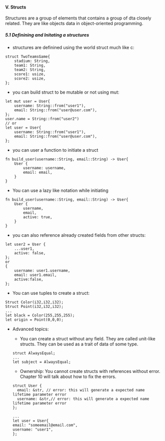 #### V. Structs

Structures are a group of elements that contains a group of dta closely related. They are like objects data in object-oriented programming.

##### 5.1 Definining and Initating a structures

- structures are definined using the world struct much like c:

```
struct TwoTeamsGame{
    stadium: String,
    team1: String,
    team2: String,
    score1: usize,
    score2: usize,
};
```

- you can build struct to be mutable or not using mut:

```
let mut user = User{
    username: String::from("user1"),
    email: String::from("user@user.com"),
};
user.name = String::from("user2")
// or
let user = User{
    username: String::from("user1"),
    email: String::from("user@user.com"),
};
```

- you can user a function to initiate a struct

```
fn build_user(username::String, email::String) -> User{
    User {
        username: username,
        email: email,
    }
}
```

- You can use a lazy like notation while initiating

```
fn build_user(username::String, email::String) -> User{
    User {
        username,
        email,
        active: true,
    }
}
```

- you can also reference already created fields from other structs:

```
let user2 = User {
    ...user1,
    active: false,
};
or
{
    username: user1.username,
    email: user1.email,
    active:false,
};
```

- You can use tuples to create a struct:

```
Struct Color(i32,i32,i32);
Struct Point(i32,i32,i32);
...
let black = Color(255,255,255);
let origin = Point(0,0,0);
```

- Advanced topics:

  - You can create a struct without any field. They are called unit-like structs. They can be used as a trait of data of some type.

  ```
  struct AlwaysEqual;
  ...
  let subject = AlwaysEqual;

  ```

  - Ownership: You cannot create structs with references without error. Chapter 10 will talk about how to fix the errors.

  ```
  struct User {
    email: &str, // error: this will generate a expected name lifetime parameter error
    username: &str,// error: this will generate a expected name lifetime parameter error
  };

  ...
  let user = User{
  email: "someemail@email.com",
  username: "user1",
  };
  ```
